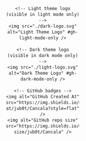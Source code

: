 <div align="center">
  <!-- Set Max Width -->
  <div style="width:40%">

    <!-- Light theme logo (visible in light mode only) -->
    <img src="./dark-logo.svg" alt="Light Theme Logo" #gh-light-mode-only />

    <!-- Dark theme logo (visible in dark mode only) -->
    <img src="./light-logo.svg" alt="Dark Theme Logo" #gh-dark-mode-only />

    <!-- GitHub badges -->
    <img alt="GitHub Created At" src="https://img.shields.io/github/created-at/jub0t/Cancala?style=flat" />
    <img alt="GitHub repo size" src="https://img.shields.io/github/repo-size/jub0t/Cancala" />

  </div>
</div>

